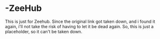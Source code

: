 # -ZeeHub
This is just for Zeehub. Since the original link got taken down, and i found it again, i'll not take the risk of having to let it be dead again. So, this is just a placeholder, so it can't be taken down.

